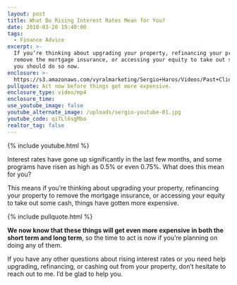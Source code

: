 ```yaml
---
layout: post
title: What Do Rising Interest Rates Mean for You?
date: 2018-03-20 19:40:00
tags:
  - Finance Advice
excerpt: >-
  If you’re thinking about upgrading your property, refinancing your property to
  remove the mortgage insurance, or accessing your equity to take out some cash,
  you should do so now.
enclosure: >-
  https://s3.amazonaws.com/vyralmarketing/Sergio+Haros/Videos/Past+Clients/Are+You+Impacted+By+Rising+Interest+Rates%253F.mp4
pullquote: Act now before things get more expensive.
enclosure_type: video/mp4
enclosure_time:
use_youtube_image: false
youtube_alternate_image: /uploads/sergio-youtube-01.jpg
youtube_code: qiTLl6sgMbo
realtor_tag: false
---
```


{% include youtube.html %}

Interest rates have gone up significantly in the last few months, and some programs have risen as high as 0.5% or even 0.75%. What does this mean for you?

This means if you’re thinking about upgrading your property, refinancing your property to remove the mortgage insurance, or accessing your equity to take out some cash, things have gotten more expensive.

{% include pullquote.html %}

**We now know that these things will get even more expensive in both the short term and long term**, so the time to act is now if you’re planning on doing any of them.

If you have any other questions about rising interest rates or you need help upgrading, refinancing, or cashing out from your property, don’t hesitate to reach out to me. I’d be glad to help you.
